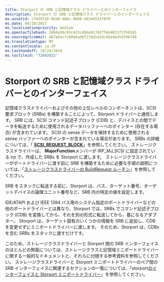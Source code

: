 ```yaml
---
title: Storport の SRB と記憶域クラス ドライバーとのインターフェイス
description: Storport の SRB と記憶域クラス ドライバーとのインターフェイス
ms.assetid: c7e55516-0ba9-48bc-9b68-e6344552f070
ms.date: 04/20/2017
ms.localizationpriority: medium
ms.openlocfilehash: 3884a56c03c423cd0da91762ffeb4021f37b9181
ms.sourcegitcommit: 4b7a6ac7c68e6ad6f27da5d1dc4deabd5d34b748
ms.translationtype: MT
ms.contentlocale: ja-JP
ms.lasthandoff: 10/24/2019
ms.locfileid: "72842832"
---
```

# <a name="storports-srb-interface-with-the-storage-class-driver"></a>Storport の SRB と記憶域クラス ドライバーとのインターフェイス


記憶域クラスドライバーおよびその他の上位レベルのコンポーネントは、SCSI 要求ブロック (SRBs) を構築することによって、Storport ドライバーと通信します。 SRB には、SCSI コマンド記述子ブロック (CDB) と、デバイスとの間でデータを転送するために使用されるデータバッファーへのポインター (存在する場合) が含まれています。 SCSI の sense データを保持するために使用される sense バッファーへのポインターが含まれている場合があります。 SRBs の詳細については、「 [**SCSI\_REQUEST\_BLOCK**](https://docs.microsoft.com/windows-hardware/drivers/ddi/srb/ns-srb-_scsi_request_block)」を参照してください。 ストレージクラスドライバーは、 **MajorFunction**メンバーが IRP\_MJ\_SCSI に設定されている irp で、作成した SRBs を Storport に渡します。 ストレージクラスドライバーがポートドライバーに渡す前に SRB を構築するために必要な手順の説明については、「[ストレージクラスドライバーの BuildRequest ルーチン](storage-class-driver-s-buildrequest-routine.md)」を参照してください。

SRB をスタックに転送する前に、Storport は、パス、ターゲット番号、ターゲットデバイスの論理ユニット番号など、SRB 内の特定の値を設定します。

IDE/ATAPI および IEEE 1394 バス用のシステム指定のポートドライバーなどの他のポートドライバーとは異なり、Storport では、SRBs でコマンド記述子ブロック (CDB) を変換してから、それを別の形式に転送してから、基になるアダプター。 Storport は、ターゲット固有のいくつかの情報を SRB に追加し、CDB を変更せずにミニポートドライバーに渡します。 そのため、Storport は、CDBs を含む SRBs をスタックに渡すだけです。

このため、ストレージクラスドライバーと Storport 間の SRB インターフェイスのほとんどの側面については、ストレージクラスと記憶域ミニポートドライバーに関する一般的なドキュメントと、それらに付随する参考資料を参照してください。 ストレージクラスドライバーと Storport ミニポートドライバーのペア間の SRB インターフェイスに関連するセクションの一覧については、「storport[のインターフェイスと Storport ミニポートドライバー](storport-s-interface-with-storport-miniport-drivers.md)」を参照してください。

 

 




